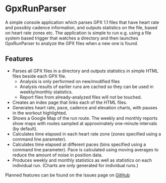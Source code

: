 ﻿GpxRunParser
============

A simple console application which parses GPX 1.1 files that have heart rate and possibly cadence information, and outputs statistics on the file, based on heart rate zones etc. The application is simple to run e.g. using a file system based trigger that watches a directory and then launches GpxRunParser to analyze the GPX files when a new one is found.

Features
--------

* Parses all GPX files in a directory and outputs statistics in simple HTML files beside each GPX file.
  * Analysis is only performed on new/modified files
  * Analysis results of earlier runs are cached so they can be used in weekly/monthly statistics.
  * Report files from already-analyzed files will not be touched.
* Creates an index page that links each of the HTML files.
* Generates heart rate, pace, cadence and elevation charts, with pauses in the workout highlighted.
* Shows a Google Map of the run route. The weekly and monthly reports show maps with routes sampled at approximately one-minute intervals (by default).
* Calculates time elapsed in each heart rate zone (zones specified using a command line parameter).
* Calculates time elapsed at different paces (bins specified using a command line parameter). Pace is calculated using moving averages to reduce the amount of noise in position data.
* Produces weekly and monthly statistics as well as statistics on each individual run. (Charts are only generated for individual runs.)


Planned features can be found on the Issues page on [GitHub](https://github.com/topeju/GpxRunParser)